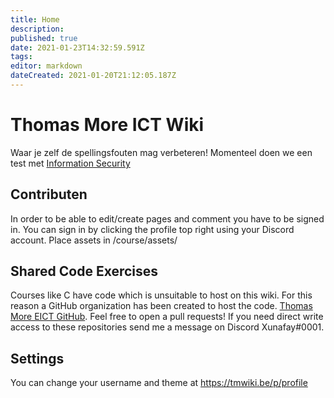 ```yaml
---
title: Home
description: 
published: true
date: 2021-01-23T14:32:59.591Z
tags: 
editor: markdown
dateCreated: 2021-01-20T21:12:05.187Z
---
```


# Thomas More ICT Wiki

Waar je zelf de spellingsfouten mag verbeteren!
Momenteel doen we een test met [Information Security](/Information_Security)

## Contributen

In order to be able to edit/create pages and comment you have to be signed in.
You can sign in by clicking the profile top right using your Discord account.
Place assets in /course/assets/

## Shared Code Exercises
Courses like C have code which is unsuitable to host on this wiki. For this reason a GitHub organization has been created to host the code. [Thomas More EICT GitHub](https://github.com/tm-eict). Feel free to open a pull requests! If you need direct write access to these repositories send me a message on Discord Xunafay#0001.

## Settings
You can change your username and theme at https://tmwiki.be/p/profile